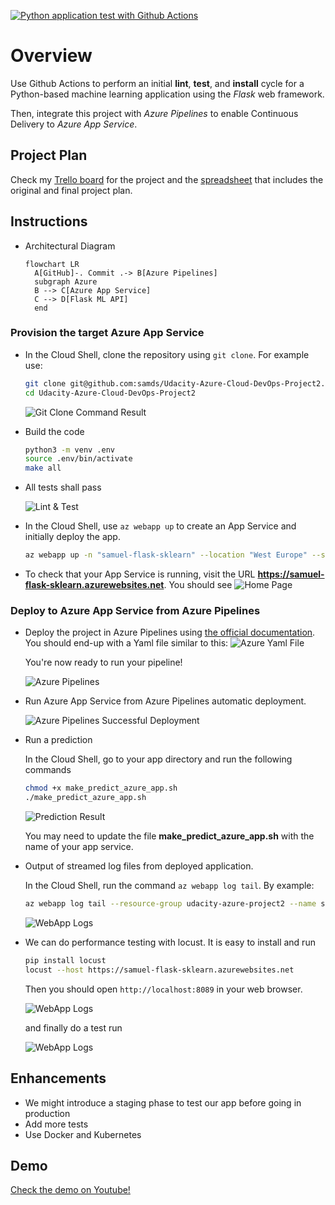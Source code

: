 [![Python application test with Github Actions](https://github.com/samds/Udacity-Azure-Cloud-DevOps-Project2/actions/workflows/pythonapp.yml/badge.svg)](https://github.com/samds/Udacity-Azure-Cloud-DevOps-Project2/actions/workflows/pythonapp.yml)

# Overview

Use Github Actions to perform an initial **lint**, **test**, and **install** cycle for a Python-based machine learning application using the _Flask_ web framework.

Then, integrate this project with _Azure Pipelines_ to enable Continuous Delivery to _Azure App Service_.

## Project Plan

Check my [Trello board](https://trello.com/b/5pq3f2Fz/udacity-azure-project-2) for the project and the [spreadsheet](https://docs.google.com/spreadsheets/d/1r3H3RASpszz92dc93cNTnuSI9tiBLuNdp57wS8vRjj0/edit?usp=sharing) that includes the original and final project plan.

## Instructions

- Architectural Diagram

  ```mermaid
  flowchart LR
    A[GitHub]-. Commit .-> B[Azure Pipelines]
    subgraph Azure
    B --> C[Azure App Service]
    C --> D[Flask ML API]
    end
  ```

### Provision the target Azure App Service

- In the Cloud Shell, clone the repository using `git clone`. For example use:

  ```bash
  git clone git@github.com:samds/Udacity-Azure-Cloud-DevOps-Project2.git
  cd Udacity-Azure-Cloud-DevOps-Project2
  ```

  ![Git Clone Command Result](/assets/images/GitClone.PNG)

- Build the code

  ```bash
  python3 -m venv .env
  source .env/bin/activate
  make all
  ```

- All tests shall pass

  ![Lint & Test](/assets/images/makelinttest.PNG)

- In the Cloud Shell, use `az webapp up` to create an App Service and initially deploy the app.

  ```bash
  az webapp up -n "samuel-flask-sklearn" --location "West Europe" --sku F1 -g "udacity-azure-project2"
  ```

- To check that your App Service is running, visit the URL **https://samuel-flask-sklearn.azurewebsites.net**. You should see
  ![Home Page](/assets/images/Home.PNG)

### Deploy to Azure App Service from Azure Pipelines

- Deploy the project in Azure Pipelines using [the official documentation](https://docs.microsoft.com/en-us/azure/devops/pipelines/ecosystems/python-webapp?view=azure-devops).
  You should end-up with a Yaml file similar to this:
  ![Azure Yaml File](/assets/images/Yaml.PNG)

  You're now ready to run your pipeline!

  ![Azure Pipelines](/assets/images/AzurePipelines.PNG)

- Run Azure App Service from Azure Pipelines automatic deployment.

  ![Azure Pipelines Successful Deployment](/assets/images/AzurePieplinesDeploy.PNG)

- Run a prediction

  In the Cloud Shell, go to your app directory and run the following commands

  ```bash
  chmod +x make_predict_azure_app.sh
  ./make_predict_azure_app.sh
  ```

  ![Prediction Result](/assets/images/TestRun.PNG)

  You may need to update the file **make_predict_azure_app.sh** with the name of your app service.

- Output of streamed log files from deployed application.

  In the Cloud Shell, run the command `az webapp log tail`. By example:

  ```bash
  az webapp log tail --resource-group udacity-azure-project2 --name samuel-flask-sklearn
  ```

  ![WebApp Logs](/assets/images/webapplog.PNG)

- We can do performance testing with locust. It is easy to install and run

  ```bash
  pip install locust
  locust --host https://samuel-flask-sklearn.azurewebsites.net
  ```

  Then you should open `http://localhost:8089` in your web browser.

  ![WebApp Logs](/assets/images/locust.PNG)

  and finally do a test run

  ![WebApp Logs](/assets/images//LocustResult.PNG)

## Enhancements

- We might introduce a staging phase to test our app before going in production
- Add more tests
- Use Docker and Kubernetes

## Demo

[Check the demo on Youtube!](https://youtu.be/_H4POuC9ZGk)
